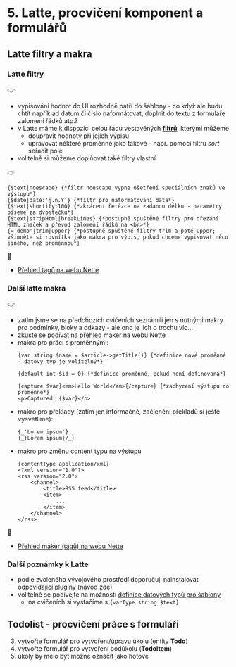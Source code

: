 # 5. Latte, procvičení komponent a formulářů 

## Latte filtry a makra
### Latte filtry
:point_right:
- vypisování hodnot do UI rozhodně patří do šablony - co když ale budu chtít například datum či číslo naformátovat, doplnit do textu z formuláře zalomení řádků atp.?
- v Latte máme k dispozici celou řadu vestavěných **[filtrů](https://latte.nette.org/cs/filters)**, kterými můžeme
    - doupravit hodnoty při jejich výpisu
    - upravovat některé proměnné jako takové - např. pomocí filtru *sort* seřadit pole
- volitelně si můžeme doplňovat také filtry vlastní
    
:point_right:
```latte
{$text|noescape} {*filtr noescape vypne ošetření speciálních znaků ve výstupu*}
{$date|date:'j.n.Y'} {*filtr pro naformátování data*}
{$text|shortify:100} {*zkrácení řetězce na zadanou délku - parametry píšeme za dvojtečku*}
{$text|stripHtml|breakLines} {*postupně spuštěné filtry pro ořezání HTML značek a převod zalomení řádků na <br>*}
{='demo'|trim|upper} {*postupně spuštěné filtry trim a poté upper; všimněte si rovnítka jako makra pro výpis, pokud chceme vypisovat něco jiného, než proměnnou*}
```

:blue_book:
- [Přehled tagů na webu Nette](https://latte.nette.org/cs/tags)

### Další latte makra
:point_right:
- zatím jsme se na předchozích cvičeních seznámili jen s nutnými makry pro podmínky, bloky a odkazy - ale ono je jich o trochu víc...
- zkuste se podívat na přehled maker na webu Nette
- makra pro práci s proměnnými:
    ```latte
    {var string $name = $article->getTitle()} {*definice nové proměnné  - datový typ je volitelný*}
    
    {default int $id = 0} {*definice proměnné, pokud není definovaná*}
  
    {capture $var}<em>Hello World</em>{/capture} {*zachycení výstupu do proměnné*}
    <p>Captured: {$var}</p>
    ```
- makro pro překlady (zatím jen informačně, začlenění překladů si ještě vysvětlíme):
    ```latte
    {_'Lorem ipsum'}
    {_}Lorem ipsum{/_}
    ```
- makro pro změnu content typu na výstupu
    ```latte
    {contentType application/xml}
    <?xml version="1.0"?>
    <rss version="2.0">
    	<channel>
    		<title>RSS feed</title>
    		<item>
    			...
    		</item>
    	</channel>
    </rss>
    ```  

:blue_book:
- [Přehled maker (tagů) na webu Nette](https://latte.nette.org/cs/tags)

### Další poznámky k Latte
- podle zvoleného vývojového prostředí doporučuji nainstalovat odpovídající pluginy ([návod zde](https://latte.nette.org/cs/integrations))
- volitelně se podívejte na možnosti [definice datových typů pro šablony](https://latte.nette.org/cs/type-system)
    - na cvičeních si vystačíme s ```{varType string $text}```


## Todolist - procvičení práce s formuláři


3. vytvořte formulář pro vytvoření/úpravu úkolu (entity **Todo**)
4. vytvořte formulář pro vytvoření podúkolu (**TodoItem**)
5. úkoly by mělo být možné označit jako hotové